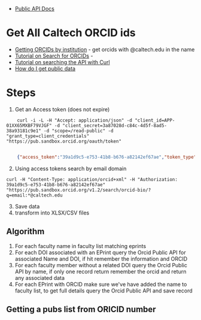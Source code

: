 
+ [Public API Docs](http://members.orcid.org/api/introduction-orcid-public-api)

# Get All Caltech ORCID ids

+ [Getting ORCIDs by institution](http://members.orcid.org/finding-orcid-record-holders-your-institution) - get orcids with @caltech.edu in the name
+ [Tutorial on Search for ORCIDs](http://members.orcid.org/api/tutorial-searching-api-12-and-earlier) - 
+ [Tutorial on searching the API with Curl](http://members.orcid.org/api/tutorial-retrieve-data-public-api-curl-12-and-earlier)
+ [How do I get public data](http://support.orcid.org/knowledgebase/articles/223698)

# Steps 

1. Get an Access token (does not expire)

```shell
    curl -i -L -H "Accept: application/json" -d "client_id=APP-01XX65MXBF79VJGF" -d "client_secret=3a87028d-c84c-4d5f-8ad5-38a93181c9e1" -d "scope=/read-public" -d "grant_type=client_credentials" "https://pub.sandbox.orcid.org/oauth/token"
```

```json

    {"access_token":"39a1d9c5-e753-41b8-b676-a82142ef67ae","token_type":"bearer","refresh_token":"a3a2420a-b964-4cee-bc15-7bdd873b1643","expires_in":631138518,"scope":"/read-public","orcid":null}
```

2. Using access tokens search by email domain

```shell
curl -H "Content-Type: application/orcid+xml" -H "Authorization: 39a1d9c5-e753-41b8-b676-a82142ef67ae" "https://pub.sandbox.orcid.org/v1.2/search/orcid-bio/?q=email:*@caltech.edu
```


3. Save data 
4. transform into XLSX/CSV files

## Algorithm

1. For each faculty name in faculty list matching eprints
2. For each DOI associated with an EPrint query the Orcid Public API for associated Name and DOI, if hit remember the information and ORCID
3. For each faculty member without a related DOI query the Orcid Public API by name, if only one record return remember the orcid and return any associated data
4. For each EPrint with ORCID make sure we've have added the name to faculty list, to get full details query the Orcid Public API and save record

## Getting a pubs list from ORICID number

```
```
